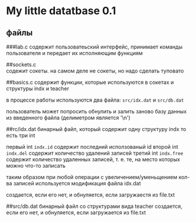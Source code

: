 
# My little datatbase 0.1

## файлы

###lab.c 
содержит пользоватеьский интерфейс, принимает команды 
пользователя и передает их исполняющим функциям 

##sockets.c 	
содежит сокеты. на самом деле не сокеты, но надо сделать туповато


##basics.c
содержит функции, которые используются в сокетах и структуры indx и teacher

в процессе работы используются два файла: `src/idx.dat` и `src/db.dat`

пользователь может попросить обнулить и залить заново базу данных из введенного файла (делиметром является '\n')


##rc/idx.dat
бинарный файл, который 	содержит одну структуру indx
то есть три int 

первый int `indx.id` 	содержит последний исползованый id
второй int `indx.del`	содержит количество удалений записей 
третий int `indx.free`	содержит количество удаленных записей, т. е. те, на место которых можно что-то записать

таким образом при любой операции с увеличением/уменьщением кол-ва записей используется модификация файла idx.dat 

создается, если его нет, и обнуляется, если загружаестя из file.txt

##src/db.dat
бинарный файл со структурами вида teacher 
создается, если его нет, и обнуляется, если загружается из file.txt